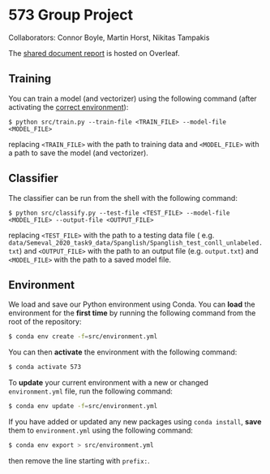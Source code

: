# 573 Group Project
Collaborators: Connor Boyle, Martin Horst, Nikitas Tampakis

The [shared document report](https://www.overleaf.com/project/60666a8f489d2af234461f37) is hosted on Overleaf.

## Training

You can train a model (and vectorizer) using the following command (after activating the [correct
environment](#environment)):

```shell
$ python src/train.py --train-file <TRAIN_FILE> --model-file <MODEL_FILE>
```

replacing `<TRAIN_FILE>` with the path to training data and `<MODEL_FILE>`
with a path to save the model (and vectorizer).

## Classifier

The classifier can be run from the shell with the following command:

```shell
$ python src/classify.py --test-file <TEST_FILE> --model-file <MODEL_FILE> --output-file <OUTPUT_FILE>
```

replacing `<TEST_FILE>` with the path to a testing data file (
e.g. `data/Semeval_2020_task9_data/Spanglish/Spanglish_test_conll_unlabeled.txt`)
and `<OUTPUT_FILE>` with the path to an output file (e.g. `output.txt`) and
`<MODEL_FILE>` with the path to a saved model file.

## Environment

We load and save our Python environment using Conda. You can **load** the
environment for the **first time** by running the following command from the
root of the repository:

```bash
$ conda env create -f=src/environment.yml
```

You can then **activate** the environment with the following command:

```bash
$ conda activate 573
```

To **update** your current environment with a new or changed `environment.yml`
file, run the following command:

```bash
$ conda env update -f=src/environment.yml
```

If you have added or updated any new packages using `conda install`, **save**
them to `environment.yml` using the following command:

```bash
$ conda env export > src/environment.yml
```

then remove the line starting with `prefix:`.